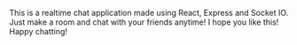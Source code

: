 This is a realtime chat application made using React, Express and Socket IO. Just make a room and chat with your friends anytime! 
I hope you like this!
Happy chatting!
